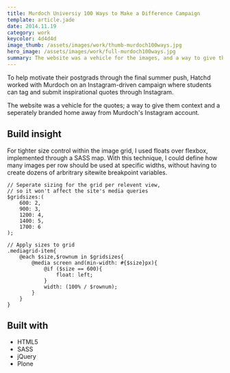 ```yaml
---
title: Murdoch Universiy 100 Ways to Make a Difference Campaign
template: article.jade
date: 2014.11.19
category: work
keycolor: 4d4d4d
image_thumb: /assets/images/work/thumb-murdoch100ways.jpg
hero_image: /assets/images/work/full-murdoch100ways.jpg
summary: The website was a vehicle for the images, and a way to give them context and a seperately branded home away from Murdoch's Instagram account.
---
```


To help motivate their postgrads through the final summer push, Hatchd worked with Murdoch on an Instagram-driven campaign where students can tag and submit inspirational quotes through Instagram.

The website was a vehicle for the quotes; a way to give them context and a seperately branded home away from Murdoch's Instagram account.

## Build insight

For tighter size control within the image grid, I used floats over flexbox, implemented through a SASS map. With this technique, 
I could define how many images per row should be used at specific widths, without having to create dozens of arbritrary sitewite breakpoint variables.

```
// Seperate sizing for the grid per relevent view,
// so it won't affect the site's media queries
$gridsizes:(
    600: 2,
    900: 3,
    1200: 4,
    1400: 5,
    1700: 6
);

// Apply sizes to grid
.mediagrid-item{
    @each $size,$rownum in $gridsizes{
        @media screen and(min-width: #{$size}px){
            @if ($size == 600){
                float: left;
            }
            width: (100% / $rownum);
        }
    }
}
```

## Built with

- HTML5
- SASS
- jQuery
- Plone

